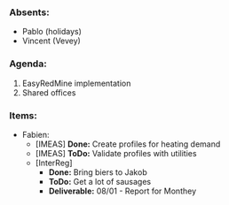### Absents:  
+ Pablo (holidays)  
+ Vincent (Vevey)  

### Agenda:  
1. EasyRedMine implementation  
2. Shared offices

### Items:
+ Fabien:
    + [IMEAS] **Done:** Create profiles for heating demand
    + [IMEAS] **ToDo:** Validate profiles with utilities  
    + [InterReg]
        + **Done:** Bring biers to Jakob
        + **ToDo:** Get a lot of sausages
        + **Deliverable:** 08/01 - Report for Monthey    
  
